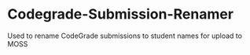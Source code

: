 # Codegrade-Submission-Renamer
Used to rename CodeGrade submissions to student names for upload to MOSS
